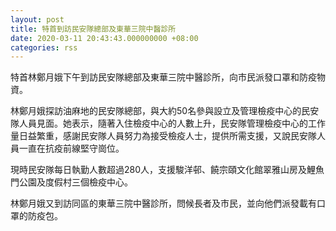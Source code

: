 ```yaml
---
layout: post
title: 特首到訪民安隊總部及東華三院中醫診所
date: 2020-03-11 20:43:43.000000000 +08:00
categories: rss
---
```


特首林鄭月娥下午到訪民安隊總部及東華三院中醫診所，向市民派發口罩和防疫物資。
 
林鄭月娥探訪油麻地的民安隊總部，與大約50名參與設立及管理檢疫中心的民安隊人員見面。她表示，隨著入住檢疫中心的人數上升，民安隊管理檢疫中心的工作量日益繁重，感謝民安隊人員努力為接受檢疫人士，提供所需支援，又說民安隊人員一直在抗疫前線堅守崗位。
 
現時民安隊每日執勤人數超過280人，支援駿洋邨、饒宗頤文化館翠雅山房及鯉魚門公園及度假村三個檢疫中心。
 
林鄭月娥又到訪同區的東華三院中醫診所，問候長者及市民，並向他們派發載有口罩的防疫包。
